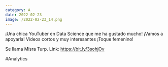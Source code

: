 ```yaml
--- 
category: A 
date: 2022-02-23 
image: /2022-02-23_14.png 
--- 
```


¡Una chica YouTuber en Data Science que me ha gustado mucho! ¡Vamos a apoyarla! Vídeos cortos y muy interesantes ¡Toque femenino!

Se llama Misra Turp. Link: https://bit.ly/3sohjOv

#Analytics